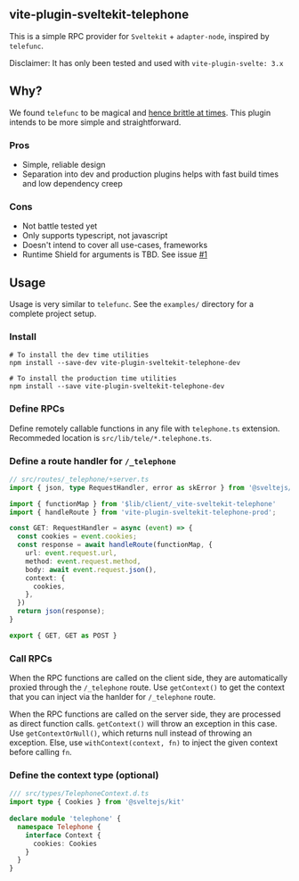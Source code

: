 ## vite-plugin-sveltekit-telephone

This is a simple RPC provider for `Sveltekit` + `adapter-node`, inspired by `telefunc`.

Disclaimer: It has only been tested and used with `vite-plugin-svelte: 3.x`

## Why?
We found `telefunc` to be magical and [hence brittle at times](https://github.com/brillout/vite-plugin-server-entry/issues/21). This plugin intends to be more simple and straightforward.

### Pros
- Simple, reliable design
- Separation into dev and production plugins helps with fast build times and low dependency creep

### Cons
- Not battle tested yet
- Only supports typescript, not javascript
- Doesn't intend to cover all use-cases, frameworks
- Runtime Shield for arguments is TBD. See issue [#1](https://github.com/LiMium/vite-plugin-sveltekit-telephone/issues/1)

## Usage

Usage is very similar to `telefunc`.  See the `examples/` directory for a complete project setup.

### Install
```shell
# To install the dev time utilities
npm install --save-dev vite-plugin-sveltekit-telephone-dev

# To install the production time utilities
npm install --save vite-plugin-sveltekit-telephone-dev
```

### Define RPCs
Define remotely callable functions in any file with `telephone.ts` extension. Recommeded location is `src/lib/tele/*.telephone.ts`.

### Define a route handler for `/_telephone`

```typescript
// src/routes/_telephone/+server.ts
import { json, type RequestHandler, error as skError } from '@sveltejs/kit'

import { functionMap } from '$lib/client/_vite-sveltekit-telephone'
import { handleRoute } from 'vite-plugin-sveltekit-telephone-prod';

const GET: RequestHandler = async (event) => {
  const cookies = event.cookies;
  const response = await handleRoute(functionMap, {
    url: event.request.url,
    method: event.request.method,
    body: await event.request.json(),
    context: {
      cookies,
    },
  })
  return json(response);
}

export { GET, GET as POST }
```

### Call RPCs

When the RPC functions are called on the client side, they are automatically proxied through the `/_telephone` route.
Use `getContext()` to get the context that you can inject via the hanlder for `/_telephone` route.

When the RPC functions are called on the server side, they are processed as direct function calls.
`getContext()` will throw an exception in this case. Use `getContextOrNull()`, which returns null instead of throwing an exception.
Else, use `withContext(context, fn)` to inject the given context before calling `fn`.

### Define the context type (optional)

```typescript
/// src/types/TelephoneContext.d.ts
import type { Cookies } from '@sveltejs/kit'
 
declare module 'telephone' {
  namespace Telephone {
    interface Context {
      cookies: Cookies
    }
  }
}
```